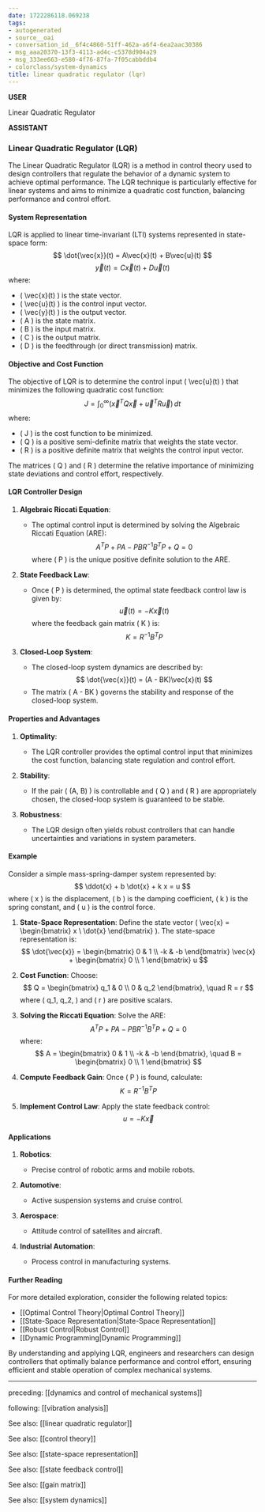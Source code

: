 ```yaml
---
date: 1722286118.069238
tags:
- autogenerated
- source__oai
- conversation_id__6f4c4860-51ff-462a-a6f4-6ea2aac30386
- msg_aaa20370-13f3-4113-ad4c-c5378d904a29
- msg_333ee663-e580-4f76-87fa-7f05cabbddb4
- colorclass/system-dynamics
title: linear quadratic regulator (lqr)
---
```


**USER**

Linear Quadratic Regulator


**ASSISTANT**

### Linear Quadratic Regulator (LQR)

The Linear Quadratic Regulator (LQR) is a method in control theory used to design controllers that regulate the behavior of a dynamic system to achieve optimal performance. The LQR technique is particularly effective for linear systems and aims to minimize a quadratic cost function, balancing performance and control effort.

#### System Representation

LQR is applied to linear time-invariant (LTI) systems represented in state-space form:
$$
\dot{\vec{x}}(t) = A\vec{x}(t) + B\vec{u}(t)
$$
$$
\vec{y}(t) = C\vec{x}(t) + D\vec{u}(t)
$$
where:
- \( \vec{x}(t) \) is the state vector.
- \( \vec{u}(t) \) is the control input vector.
- \( \vec{y}(t) \) is the output vector.
- \( A \) is the state matrix.
- \( B \) is the input matrix.
- \( C \) is the output matrix.
- \( D \) is the feedthrough (or direct transmission) matrix.

#### Objective and Cost Function

The objective of LQR is to determine the control input \( \vec{u}(t) \) that minimizes the following quadratic cost function:
$$
J = \int_0^\infty (\vec{x}^T Q \vec{x} + \vec{u}^T R \vec{u}) \, dt
$$
where:
- \( J \) is the cost function to be minimized.
- \( Q \) is a positive semi-definite matrix that weights the state vector.
- \( R \) is a positive definite matrix that weights the control input vector.

The matrices \( Q \) and \( R \) determine the relative importance of minimizing state deviations and control effort, respectively.

#### LQR Controller Design

1. **Algebraic Riccati Equation**:
   - The optimal control input is determined by solving the Algebraic Riccati Equation (ARE):
     $$
     A^T P + P A - P B R^{-1} B^T P + Q = 0
     $$
     where \( P \) is the unique positive definite solution to the ARE.

2. **State Feedback Law**:
   - Once \( P \) is determined, the optimal state feedback control law is given by:
     $$
     \vec{u}(t) = -K \vec{x}(t)
     $$
     where the feedback gain matrix \( K \) is:
     $$
     K = R^{-1} B^T P
     $$

3. **Closed-Loop System**:
   - The closed-loop system dynamics are described by:
     $$
     \dot{\vec{x}}(t) = (A - BK)\vec{x}(t)
     $$
   - The matrix \( A - BK \) governs the stability and response of the closed-loop system.

#### Properties and Advantages

1. **Optimality**:
   - The LQR controller provides the optimal control input that minimizes the cost function, balancing state regulation and control effort.

2. **Stability**:
   - If the pair \( (A, B) \) is controllable and \( Q \) and \( R \) are appropriately chosen, the closed-loop system is guaranteed to be stable.

3. **Robustness**:
   - The LQR design often yields robust controllers that can handle uncertainties and variations in system parameters.

#### Example

Consider a simple mass-spring-damper system represented by:
$$
\ddot{x} + b \dot{x} + k x = u
$$
where \( x \) is the displacement, \( b \) is the damping coefficient, \( k \) is the spring constant, and \( u \) is the control force.

1. **State-Space Representation**:
   Define the state vector \( \vec{x} = \begin{bmatrix} x \\ \dot{x} \end{bmatrix} \). The state-space representation is:
   $$
   \dot{\vec{x}} = \begin{bmatrix} 0 & 1 \\ -k & -b \end{bmatrix} \vec{x} + \begin{bmatrix} 0 \\ 1 \end{bmatrix} u
   $$

2. **Cost Function**:
   Choose:
   $$
   Q = \begin{bmatrix} q_1 & 0 \\ 0 & q_2 \end{bmatrix}, \quad R = r
   $$
   where \( q_1, q_2, \) and \( r \) are positive scalars.

3. **Solving the Riccati Equation**:
   Solve the ARE:
   $$
   A^T P + P A - P B R^{-1} B^T P + Q = 0
   $$
   where:
   $$
   A = \begin{bmatrix} 0 & 1 \\ -k & -b \end{bmatrix}, \quad B = \begin{bmatrix} 0 \\ 1 \end{bmatrix}
   $$

4. **Compute Feedback Gain**:
   Once \( P \) is found, calculate:
   $$
   K = R^{-1} B^T P
   $$

5. **Implement Control Law**:
   Apply the state feedback control:
   $$
   u = -K \vec{x}
   $$

#### Applications

1. **Robotics**:
   - Precise control of robotic arms and mobile robots.

2. **Automotive**:
   - Active suspension systems and cruise control.

3. **Aerospace**:
   - Attitude control of satellites and aircraft.

4. **Industrial Automation**:
   - Process control in manufacturing systems.

#### Further Reading

For more detailed exploration, consider the following related topics:
- [[Optimal Control Theory|Optimal Control Theory]]
- [[State-Space Representation|State-Space Representation]]
- [[Robust Control|Robust Control]]
- [[Dynamic Programming|Dynamic Programming]]

By understanding and applying LQR, engineers and researchers can design controllers that optimally balance performance and control effort, ensuring efficient and stable operation of complex mechanical systems.


---

preceding: [[dynamics and control of mechanical systems]]  


following: [[vibration analysis]]

See also: [[linear quadratic regulator]]


See also: [[control theory]]


See also: [[state-space representation]]


See also: [[state feedback control]]


See also: [[gain matrix]]


See also: [[system dynamics]]